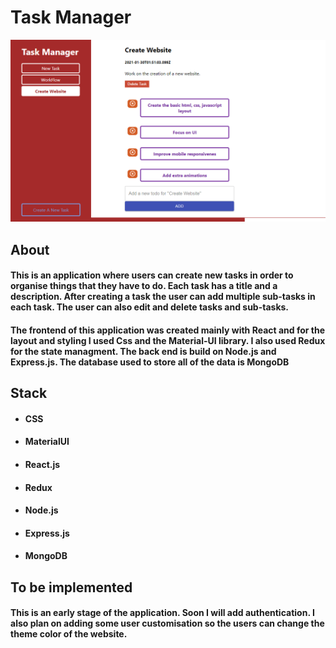 # Task Manager

<p align="center">
  <img src="./Project-Sample.png" width="1000px">
</p>

## About

#### This is an application where users can create new tasks in order to organise things that they have to do. Each task has a title and a description. After creating a task the user can add multiple sub-tasks in each task. The user can also edit and delete tasks and sub-tasks.

#### The frontend of this application was created mainly with React and for the layout and styling I used Css and the Material-UI library. I also used Redux for the state managment. The back end is build on Node.js and Express.js. The database used to store all of the data is MongoDB

## Stack

- #### CSS
- #### MaterialUI
- #### React.js
- #### Redux
- #### Node.js
- #### Express.js
- #### MongoDB

## To be implemented

#### This is an early stage of the application. Soon I will add authentication. I also plan on adding some user customisation so the users can change the theme color of the website.
